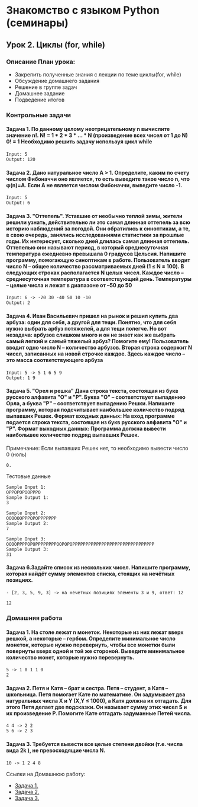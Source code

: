 # Знакомство с языком Python (семинары)

## Урок 2. Циклы (for, while)

### Описание План урока:

- Закрепить полученные знания с лекции по теме циклы(for, while)
- Обсуждение домашнего задания
- Решение в группе задач
- Домашнее задание
- Подведение итогов


### Контрольные задачи

#### Задача 1. По данному целому неотрицательному n вычислите значение n!. N! = 1 * 2 * 3 * … * N (произведение всех чисел от 1 до N) 0! = 1 Необходимо решить задачу используя цикл while
```
Input: 5
Output: 120 
```

#### Задача 2. Дано натуральное число A > 1. Определите, каким по счету числом Фибоначчи оно является, то есть выведите такое число n, что φ(n)=A. Если А не является числом Фибоначчи, выведите число -1.
```
Input: 5
Output: 6
```


#### Задача 3. "Оттепель". Уставшие от необычно теплой зимы, жители решили узнать, действительно ли это самая длинная оттепель за всю историю наблюдений за погодой. Они обратились к синоптикам, а те, в свою очередь, занялись исследованиями статистики за прошлые годы. Их интересует, сколько дней длилась самая длинная оттепель. Оттепелью они называют период, в который среднесуточная температура ежедневно превышала 0 градусов Цельсия. Напишите программу, помогающую синоптикам в работе. Пользователь вводит число N – общее количество рассматриваемых дней (1 ≤ N ≤ 100). В следующих строках располагается N целых чисел. Каждое число – среднесуточная температура в соответствующий день. Температуры – целые числа и лежат в диапазоне от –50 до 50
```
Input: 6 -> -20 30 -40 50 10 -10
Output: 2
```


#### Задача 4. Иван Васильевич пришел на рынок и решил купить два арбуза: один для себя, а другой для тещи. Понятно, что для себя нужно выбрать арбуз потяжелей, а для тещи полегче. Но вот незадача: арбузов слишком много и он не знает как же выбрать самый легкий и самый тяжелый арбуз? Помогите ему! Пользователь вводит одно число N – количество арбузов. Вторая строка содержит N чисел, записанных на новой строчке каждое. Здесь каждое число – это масса соответствующего арбуза 
```
Input: 5 -> 5 1 6 5 9
Output: 1 9
```

#### Задача 5. "Орел и решка" Дана строка текста, состоящая из букв русского алфавита "О" и "Р". Буква "О" – соответствует выпадению Орла, а буква "Р" – соответствует выпадению Решки. Напишите программу, которая подсчитывает наибольшее количество подряд выпавших Решек. Формат входных данных: На вход программе подается строка текста, состоящая из букв русского алфавита "О" и "Р". Формат выходных данных: Программа должна вывести наибольшее количество подряд выпавших Решек.

Примечание: Если выпавших Решек нет, то необходимо вывести число 0 (ноль)
```
0.
```

Тестовые данные
```
Sample Input 1:
ОРРОРОРООРРРО
Sample Output 1:
3
```

```
Sample Input 2:
ООООООРРРОРОРРРРРРР
Sample Output 2:
7
```

```
Sample Input 3:
ООООРРРРОРОРРРРРРРРООРОРОРРРРРРРРРРРРРРРРРРРРРРРРРРРРРРР
Sample Output 3:
31
````

#### Задача 6.Задайте список из нескольких чисел. Напишите программу, которая найдёт сумму элементов списка, стоящих на нечётных позициях.
```
- [2, 3, 5, 9, 3] -> на нечетных позициях элементы 3 и 9, ответ: 12
```

```
12
```



### Домашняя работа

#### Задача 1. На столе лежат n монеток. Некоторые из них лежат вверх решкой, а некоторые – гербом. Определите минимальное число монеток, которые нужно перевернуть, чтобы все монетки были повернуты вверх одной и той же стороной. Выведите минимальное количество монет, которые нужно перевернуть.

```
5 -> 1 0 1 1 0
2
```

#### Задача 2. Петя и Катя – брат и сестра. Петя – студент, а Катя – школьница. Петя помогает Кате по математике. Он задумывает два натуральных числа X и Y (X,Y ≤ 1000), а Катя должна их отгадать. Для этого Петя делает две подсказки. Он называет сумму этих чисел S и их произведение P. Помогите Кате отгадать задуманные Петей числа.

```
4 4 -> 2 2
5 6 -> 2 3
```

#### Задача 3. Требуется вывести все целые степени двойки (т.е. числа вида 2k ), не превосходящие числа N.

```
10 -> 1 2 4 8
```

Ссылки на Домашнюю работу:
- [Задача 1.](https://github.com/stanislavfor/python-lessons/blob/main/lesson2/hw1.py)
- [Задача 2.](https://github.com/stanislavfor/python-lessons/blob/main/lesson2/hw2.py)
- [Задача 3.](https://github.com/stanislavfor/python-lessons/blob/main/lesson2/hw3.py)